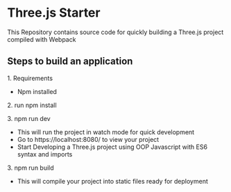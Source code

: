 # Three.js Starter

This Repository contains source code for quickly building a Three.js project compiled with Webpack <br>

<h2>Steps to build an application</h2>
<p>1. Requirements </p>
<ul>
  <li>Npm installed</li>
</ul>
<p>2. run npm install </p>
<p>3. npm run dev</p>
<ul>
  <li>This will run the project in watch mode for quick development</li>
  <li>Go to https://localhost:8080/ to view your project</li>
  <li>Start Developing a Three.js project using OOP Javascript with ES6 syntax and imports</li>
</ul>
<p>3. npm run build</p>
<ul>
  <li>This will compile your project into static files ready for deployment</li>
</ul>
<br>

